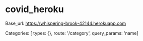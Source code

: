 # covid_heroku

Base_url: https://whispering-brook-42144.herokuapp.com

Categories: [ types: {},
              route: '/category',
              query_params: 'name]

